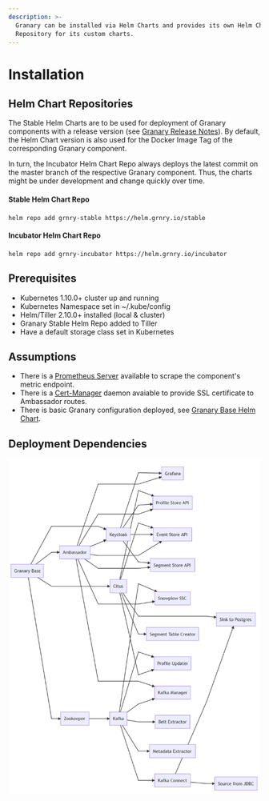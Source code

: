 ```yaml
---
description: >-
  Granary can be installed via Helm Charts and provides its own Helm Chart
  Repository for its custom charts.
---
```


# Installation

## Helm Chart Repositories

The Stable Helm Charts are to be used for deployment of Granary components with a release version \(see [Granary Release Notes](../granary-release-notes/)\). By default, the Helm Chart version is also used for the Docker Image Tag of the corresponding Granary component.

In turn, the Incubator Helm Chart Repo always deploys the latest commit on the master branch of the respective Granary component. Thus, the charts might be under development and change quickly over time.

#### Stable Helm Chart Repo

`helm repo add grnry-stable https://helm.grnry.io/stable` 

#### Incubator Helm Chart Repo

`helm repo add grnry-incubator https://helm.grnry.io/incubator`

## Prerequisites

* Kubernetes 1.10.0+ cluster up and running 
* Kubernetes Namespace set in ~/.kube/config 
* Helm/Tiller 2.10.0+ installed \(local & cluster\) 
* Granary Stable Helm Repo added to Tiller
* Have a default storage class set in Kubernetes

## Assumptions

* There is a [Prometheus Server](https://prometheus.io/) available to scrape the component's metric endpoint.
* There is a [Cert-Manager](https://docs.cert-manager.io/en/latest/) daemon avaiable to provide SSL certificate to Ambassador routes.
* There is basic Granary configuration deployed, see [Granary Base Helm Chart](https://gitlab.alvary.io/grnry/deployment/tree/master/charts/incubator/grnry-base).

## Deployment Dependencies

![Granary&apos;s Deployment Dependencies \(from left to right\)](../../.gitbook/assets/image%20%2811%29.png)

